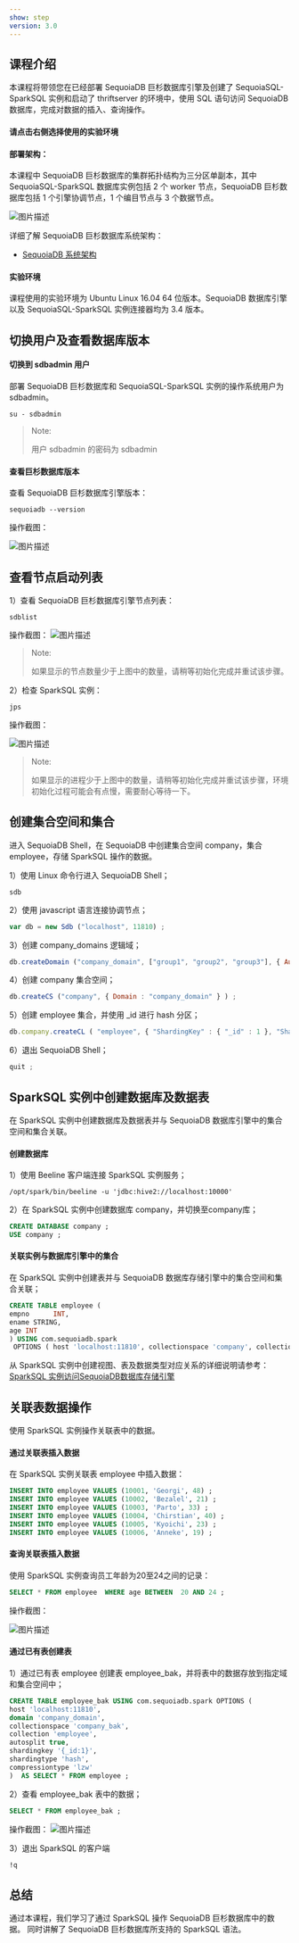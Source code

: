 ```yaml
---
show: step
version: 3.0 
---
```


## 课程介绍

本课程将带领您在已经部署 SequoiaDB 巨杉数据库引擎及创建了 SequoiaSQL-SparkSQL 实例和启动了 thriftserver 的环境中，使用 SQL 语句访问 SequoiaDB 数据库，完成对数据的插入、查询操作。

#### 请点击右侧选择使用的实验环境

#### 部署架构：
本课程中 SequoiaDB 巨杉数据库的集群拓扑结构为三分区单副本，其中SequoiaSQL-SparkSQL 数据库实例包括 2 个 worker 节点，SequoiaDB 巨杉数据库包括 1 个引擎协调节点，1 个编目节点与 3 个数据节点。

![图片描述](https://doc.shiyanlou.com/courses/1543/1207281/f94f233be5f5d42622a2f29ec0c30c1f)

详细了解 SequoiaDB 巨杉数据库系统架构：
* [SequoiaDB 系统架构](http://doc.sequoiadb.com/cn/sequoiadb-cat_id-1519649201-edition_id-0)

#### 实验环境
课程使用的实验环境为 Ubuntu Linux 16.04 64 位版本。SequoiaDB 数据库引擎以及 SequoiaSQL-SparkSQL 实例连接器均为 3.4 版本。

## 切换用户及查看数据库版本

#### 切换到 sdbadmin 用户

部署 SequoiaDB 巨杉数据库和 SequoiaSQL-SparkSQL 实例的操作系统用户为 sdbadmin。
```shell
su - sdbadmin
```
>Note:
>
>用户 sdbadmin 的密码为 sdbadmin

#### 查看巨杉数据库版本

查看 SequoiaDB 巨杉数据库引擎版本：

```shell
sequoiadb --version
```

操作截图：

![图片描述](https://doc.shiyanlou.com/courses/1543/1207281/1d1b4057ef81bc03b825926d3071183a)

## 查看节点启动列表

1）查看 SequoiaDB 巨杉数据库引擎节点列表：

```shell
sdblist 
```

操作截图：
![图片描述](https://doc.shiyanlou.com/courses/1543/1207281/3ebdc835c21b5685d858918d25a9f372)

>Note:
>
>如果显示的节点数量少于上图中的数量，请稍等初始化完成并重试该步骤。

2）检查 SparkSQL 实例：
```shell
jps
```

操作截图：

![图片描述](https://doc.shiyanlou.com/courses/1543/1207281/60bec1c6ff23d6286e25bd7a23372086-0)

>Note:
>
>如果显示的进程少于上图中的数量，请稍等初始化完成并重试该步骤，环境初始化过程可能会有点慢，需要耐心等待一下。

## 创建集合空间和集合

进入 SequoiaDB Shell，在 SequoiaDB 中创建集合空间 company，集合 employee，存储 SparkSQL 操作的数据。

1）使用 Linux 命令行进入 SequoiaDB Shell；
```shell
sdb
```

2）使用 javascript 语言连接协调节点；
```javascript
var db = new Sdb ("localhost", 11810) ;
```

3）创建 company_domains 逻辑域；

```javascript
db.createDomain ("company_domain", ["group1", "group2", "group3"], { AutoSplit : true } ) ;
```

4）创建 company 集合空间；
```javascript
db.createCS ("company", { Domain : "company_domain" } ) ;
```

5）创建 employee 集合，并使用 _id 进行 hash 分区；
```javascript
db.company.createCL ( "employee", { "ShardingKey" : { "_id" : 1 }, "ShardingType" : "hash" , "ReplSize" : -1 , "Compressed" : true , "CompressionType" : "lzw" , "AutoSplit" : true , "EnsureShardingIndex" : false }) ;
```

6）退出 SequoiaDB Shell；
```javascript
quit ;
```

## SparkSQL 实例中创建数据库及数据表
在 SparkSQL 实例中创建数据库及数据表并与 SequoiaDB 数据库引擎中的集合空间和集合关联。

#### 创建数据库

1）使用 Beeline 客户端连接 SparkSQL 实例服务；

```shell
/opt/spark/bin/beeline -u 'jdbc:hive2://localhost:10000'
```

2）在 SparkSQL 实例中创建数据库 company，并切换至company库；

```sql
CREATE DATABASE company ;
USE company ;
```

#### 关联实例与数据库引擎中的集合

在 SparkSQL 实例中创建表并与 SequoiaDB 数据库存储引擎中的集合空间和集合关联；

```sql
CREATE TABLE employee (
empno      INT,
ename STRING,
age INT
) USING com.sequoiadb.spark 
 OPTIONS ( host 'localhost:11810', collectionspace 'company', collection 'employee' ) ;
```

从 SparkSQL 实例中创建视图、表及数据类型对应关系的详细说明请参考：
[SparkSQL 实例访问SequoiaDB数据库存储引擎](http://doc.sequoiadb.com/cn/sequoiadb-cat_id-1432190712-edition_id-304)

## 关联表数据操作
使用 SparkSQL 实例操作关联表中的数据。

#### 通过关联表插入数据
在 SparkSQL 实例关联表 employee 中插入数据：
```sql
INSERT INTO employee VALUES (10001, 'Georgi', 48) ;
INSERT INTO employee VALUES (10002, 'Bezalel', 21) ;
INSERT INTO employee VALUES (10003, 'Parto', 33) ;
INSERT INTO employee VALUES (10004, 'Chirstian', 40) ;
INSERT INTO employee VALUES (10005, 'Kyoichi', 23) ;
INSERT INTO employee VALUES (10006, 'Anneke', 19) ;
```

#### 查询关联表插入数据

使用 SparkSQL 实例查询员工年龄为20至24之间的记录：

```sql
SELECT * FROM employee  WHERE age BETWEEN  20 AND 24 ;
```

操作截图：

![图片描述](https://doc.shiyanlou.com/courses/1543/1207281/90bd7360e38d6af4ada588588f30c58b)


#### 通过已有表创建表
1）通过已有表 employee 创建表 employee_bak，并将表中的数据存放到指定域和集合空间中；
```sql
CREATE TABLE employee_bak USING com.sequoiadb.spark OPTIONS (
host 'localhost:11810',
domain 'company_domain',
collectionspace 'company_bak',
collection 'employee',
autosplit true,
shardingkey '{_id:1}',
shardingtype 'hash',
compressiontype 'lzw'
)  AS SELECT * FROM employee ;
```

2）查看 employee_bak 表中的数据；
```sql
SELECT * FROM employee_bak ;
```

操作截图：
![图片描述](https://doc.shiyanlou.com/courses/1543/1207281/9b2f6201953abb8679f52b5d3e02ffc1)

3）退出 SparkSQL 的客户端
```sql 
!q
```

## 总结

通过本课程，我们学习了通过 SparkSQL 操作 SequoiaDB 巨杉数据库中的数据。 同时讲解了 SequoiaDB 巨杉数据库所支持的 SparkSQL 语法。

